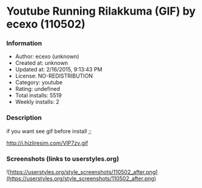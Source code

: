 # Youtube Running Rilakkuma (GIF) by ecexo (110502)

### Information
- Author: ecexo (unknown)
- Created at: unknown
- Updated at: 2/16/2015, 9:13:43 PM
- License: NO-REDISTRIBUTION
- Category: youtube
- Rating: undefined
- Total installs: 5519
- Weekly installs: 2


### Description
if you want see gif before install ;;

http://i.hizliresim.com/VlP7zv.gif


### Screenshots (links to userstyles.org)
![https://userstyles.org/style_screenshots/110502_after.png](https://userstyles.org/style_screenshots/110502_after.png)


